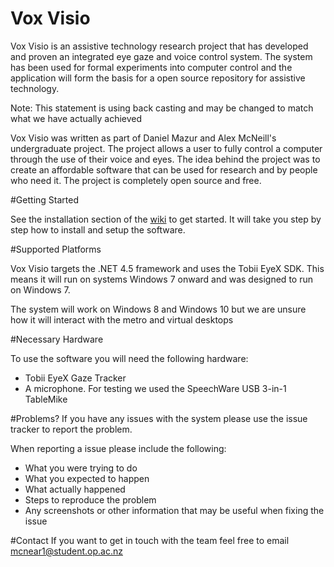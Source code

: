 # Vox Visio
Vox Visio is an assistive technology research project that has developed and proven an integrated eye gaze and voice control system. The system has been used for formal experiments into computer control and the application will form the basis for a open source repository for assistive technology.

Note: This statement is using back casting and may be changed to match what we have actually achieved

Vox Visio was written as part of Daniel Mazur and Alex McNeill's undergraduate project. The project allows a user to fully control a computer through the use of their voice and eyes. The idea behind the project was to create an affordable software that can be used for research and by people who need it. The project is completely open source and free.

#Getting Started

See the installation section of the [wiki](https://github.com/AlexanderMcNeill/voxvisio/wiki/) to get started. It will take you step by step how to install and setup the software.

#Supported Platforms

Vox Visio targets the .NET 4.5 framework and uses the Tobii EyeX SDK. This means it will run on systems Windows 7 onward and was designed to run on Windows 7.

The system will work on Windows 8 and Windows 10 but we are unsure how it will interact with the metro and virtual desktops

#Necessary Hardware 

To use the software you will need the following hardware:
* Tobii EyeX Gaze Tracker
* A microphone. For testing we used the SpeechWare USB 3-in-1 TableMike

#Problems?
If you have any issues with the system please use the issue tracker to report the problem.

When reporting a issue please include the following:

* What you were trying to do
* What you expected to happen
* What actually happened
* Steps to reproduce the problem
* Any screenshots or other information that may be useful when fixing the issue

#Contact
If you want to get in touch with the team feel free to email mcnear1@student.op.ac.nz
